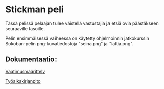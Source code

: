 # Stickman peli

Tässä pelissä pelaajan tulee väistellä vastustajia ja etsiä ovia päästäkseen seuraaville tasoille.

Pelin ensimmäisessä vaiheessa on käytetty ohjelmoinnin jatkokurssin Sokoban-pelin png-kuvatiedostoja "seina.png" ja "lattia.png". 


## Dokumentaatio:

[Vaatimusmäärittely](https://github.com/laurelcrelia/ot-harjoitustyo/blob/master/dokumentaatio/vaatimusmaarittely.md)

[Työaikakirjanpito](https://github.com/laurelcrelia/ot-harjoitustyo/blob/master/dokumentaatio/tuntikirjanpito.md)
